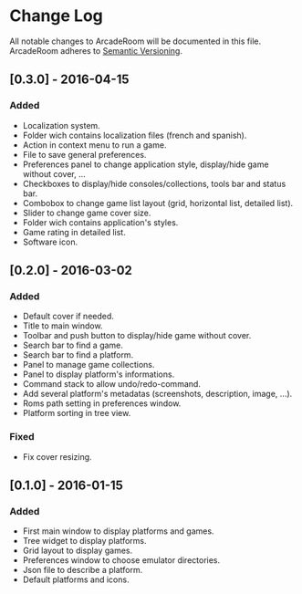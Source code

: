 # Change Log
All notable changes to ArcadeRoom will be documented in this file.
ArcadeRoom adheres to [Semantic Versioning](http://semver.org/).

## [0.3.0] - 2016-04-15
### Added
- Localization system.
- Folder wich contains localization files (french and spanish).
- Action in context menu to run a game.
- File to save general preferences.
- Preferences panel to change application style, display/hide game without cover, ...
- Checkboxes to display/hide consoles/collections, tools bar and status bar.
- Combobox to change game list layout (grid, horizontal list, detailed list).
- Slider to change game cover size.
- Folder wich contains application's styles.
- Game rating in detailed list.
- Software icon.

## [0.2.0] - 2016-03-02
### Added
- Default cover if needed.
- Title to main window.
- Toolbar and push button to display/hide game without cover.
- Search bar to find a game.
- Search bar to find a platform.
- Panel to manage game collections.
- Panel to display platform's informations.
- Command stack to allow undo/redo-command.
- Add several platform's metadatas (screenshots, description, image, ...).
- Roms path setting in preferences window.
- Platform sorting in tree view.
### Fixed
- Fix cover resizing.

## [0.1.0] - 2016-01-15
### Added
- First main window to display platforms and games.
- Tree widget to display platforms.
- Grid layout to display games.
- Preferences window to choose emulator directories.
- Json file to describe a platform.
- Default platforms and icons.
